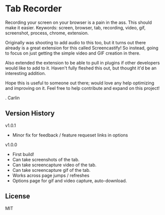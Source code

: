 # Tab Recorder
Recording your screen on your browser is a pain in the ass. This should make it easier.
Keywords: screen, browser, tab, recording, video, gif, screenshot, process, chrome, extension.

Originally was shooting to add audio to this too, but it turns out there already is a great extension for this called Screencastify! So instead, going to focus on just getting the simple video and GIF creation in there.

Also extended the extension to be able to pull in plugins if other developers would like to add to it. Haven't fully fleshed this out, but thought it'd be an interesting addition.

Hope this is useful to someone out there; would love any help optimizing and improving on it. Feel free to help contribute and expand on this project!


. Carlin


## Version History
v1.0.1
 - Minor fix for feedback / feature requeset links in options

v1.0.0
 - First build!
 - Can take screenshots of the tab.
 - Can take screencapture video of the tab.
 - Can take screencapture gif of the tab.
 - Works across page jumps / refreshes
 - Options page for gif and video capture, auto-download.

## License
MIT
